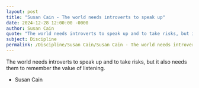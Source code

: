 ```yaml
---
layout: post
title: "Susan Cain - The world needs introverts to speak up"
date: 2024-12-28 12:00:00 -0000
author: Susan Cain
quote: "The world needs introverts to speak up and to take risks, but it also needs them to remember the value of listening."
subject: Discipline
permalink: /Discipline/Susan Cain/Susan Cain - The world needs introverts to speak up
---
```


The world needs introverts to speak up and to take risks, but it also needs them to remember the value of listening.

- Susan Cain
